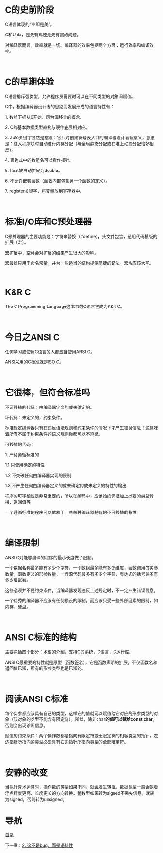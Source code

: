 # C的史前阶段

C语言体现的“小即是美”。

C和Unix，是先有鸡还是先有蛋的问题。

对编译器而言，效率就是一切。编译器的效率包括两个方面：运行效率和编译效率。

 

# C的早期体验

C语言排斥强类型，允许程序员需要时可以在不同类型的对象间赋值。

C中，根据编译器设计者的思路而发展形成的语言特性有：

1. 数组下标从0开始，因为偏移量的概念。

2. C的基本数据类型直接与硬件底层相对应。

3. auto关键字显然是摆设：它只对创建符号表入口的编译器设计者有意义，意思是：进入程序块时自动进行内存分配（与全局静态分配或在堆上动态分配恰好相反）。

4. 表达式中的数组名可以看作指针。

5. float被自动扩展为double。

6. 不允许嵌套函数（函数内部包含另一个函数的定义）。

7. register关键字，将变量放到寄存器中。

 

# 标准I/O库和C预处理器

C预处理器的主要功能是：字符串替换（#define），头文件包含，通用代码模版的扩展（宏）。

宏扩展中，空格会对扩展的结果产生很大的影响。

宏最好只用于命名常量，并为一些适当的结构提供简捷的记法。宏名应该大写。

 

# K&R C

The C Programming Language这本书的C语言被成为K&R C。

 

# 今日之ANSI C

任何学习或使用C语言的人都应当使用ANSI C。

ANSI采用的C标准就是ISO C。

 

# 它很棒，但符合标准吗

不可移植的代码：由编译器定义的或未确定的。

坏代码：未定义的，约束条件。

标准规定编译器只有在违反语法规则和约束条件的情况下才产生错误信息！这意味着所有不属于约束条件的语义规则你都可以不遵循。

可移植的代码：

1. 严格遵循标准的

1.1 只使用确定的特性

1.2 不突破任何由编译器实现的限制

1.3 不产生任何由编译器定义的或未确定的或未定义的特性的输出

程序的可移植性是非常重要的，所以在编码中，应该始终保证加上必要的类型转换、返回值等

一个遵循标准的程序可以依赖于一些某种编译器特有的不可移植的特性

 

# 编译限制

ANSI C对能够编译的程序的最小长度做了限制。

一个数据名称最多能有多少个字符，一个数组最多能有多少维度，函数调用的实参数量，函数定义的形参数量，一行源代码最多有多少个字符，表达式的括号最多有多少层嵌套。

这些必须并不是约束条件，当编译器发现违反上述规定时，不一定产生错误信息。

一个优秀的编译器不应该有任何预设的限制，而应该只受一些外部因素的限制，如内存、硬盘。

 

# ANSI C标准的结构

主要包括四个部分：术语的介绍，支持C的系统，C语言，C运行库。

ANSI C最重要的特性就是原型（函数签名），它是函数声明的扩展，不仅函数名和返回值已知，所有的形参类型也是已知的。

 

# 阅读ANSI C标准

每个实参都应该具有自己的类型，这样它的值就可以赋值给它对应的形参类型的对象（该对象的类型不能含有限定符），所以，除非char**的值可以赋给const char**，否则会出现诊断信息。

赋值的约束条件：两个操作数都是指向有限定符或无限定符的相容类型的指针，左边指针所指向的类型必须具有右边指针所指向类型的全部限定符。

 

# 安静的改变

当执行算术运算时，操作数的类型如果不同，就会发生转换。数据类型一般会朝着浮点精度更高、长度更长的方向转换。整数型如果转为signed不丢失信息，就转为signed，否则转为unsigned。

# 导航

[目录](README.md)

下一章：[2. 这不是bug，而是语特性](2. 这不是bug，而是语言特性.md)

